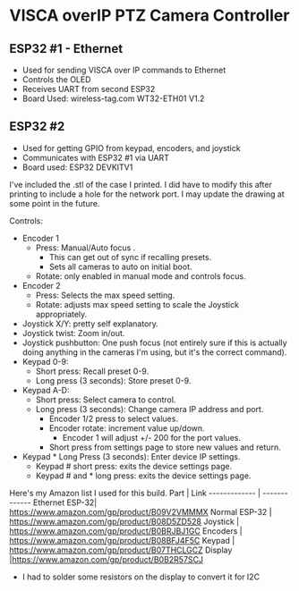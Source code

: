 # VISCA overIP PTZ Camera Controller
## ESP32 #1 - Ethernet
- Used for sending VISCA over IP commands to Ethernet
- Controls the OLED
- Receives UART from second ESP32
- Board Used: wireless-tag.com WT32-ETH01 V1.2
## ESP32 #2
- Used for getting GPIO from keypad, encoders, and joystick
- Communicates with ESP32 #1 via UART
- Board used: ESP32 DEVKITV1

I've included the .stl of the case I printed.  I did have to modify this after printing to include a hole for the network port.  I may update the drawing at some point in the future.

Controls:
- Encoder 1
    - Press: Manual/Auto focus .
        - This can get out of sync if recalling presets.
        - Sets all cameras to auto on initial boot.
    - Rotate: only enabled in manual mode and controls focus.
- Encoder 2
    - Press: Selects the max speed setting.
    - Rotate: adjusts max speed setting to scale the Joystick appropriately.
- Joystick X/Y: pretty self explanatory.
- Joystick twist: Zoom in/out.
- Joystick pushbutton: One push focus (not entirely sure if this is actually doing anything in the cameras I'm using, but it's the correct command).
- Keypad 0-9:
    - Short press: Recall preset 0-9.
    - Long press (3 seconds): Store preset 0-9.
- Keypad A-D:
    - Short press: Select camera to control.
    - Long press (3 seconds): Change camera IP address and port.
        - Encoder 1/2 press to select values.
        - Encoder rotate: increment value up/down.
            - Encoder 1 will adjust +/- 200 for the port values.
        - Short press from settings page to store new values and return.
- Keypad * Long Press (3 seconds): Enter device IP settings.
    - Keypad # short press: exits the device settings page.
    - Keypad # and * long press: exits the device settings page.


Here's my Amazon list I used for this build.
Part          | Link
------------- | -------------
Ethernet ESP-32| https://www.amazon.com/gp/product/B09V2VMMMX
Normal ESP-32  | https://www.amazon.com/gp/product/B08D5ZD528
Joystick       | https://www.amazon.com/gp/product/B0BRJBJ1GC
Encoders       | https://www.amazon.com/gp/product/B08BFJ4F5C
Keypad         | https://www.amazon.com/gp/product/B07THCLGCZ
Display        |https://www.amazon.com/gp/product/B0B2R57SCJ
- I had to solder some resistors on the display to convert it for I2C
